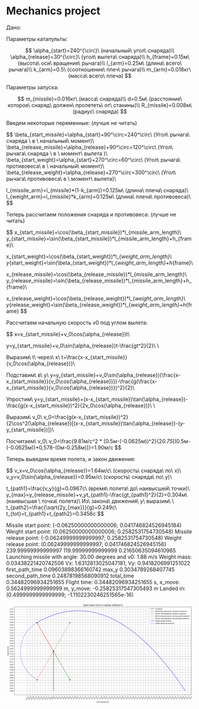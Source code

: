 # Mechanics project

Дано:

Параметры катапульты:

$$
\alpha_{start}=240^{\circ}\ (начальный\ угол\ снаряда)\\
\alpha_{release}=30^{\circ}\ (угол\ вылета\ снаряда)\\
h_{frame}=0.15м\ (высота\ оси\ вращения\ рычага)\\
l_{arm}=0.25м\ (длина\ всего\ рычага)\\
k_{arm}=0.5\ (соотношение\ плеч\ рычага)\\
m_{arm}=0.018кг\ (масса\ всего\ плеча)
$$

Параметры запуска:

$$
m_{missile}=0.016кг\ (масса\ снаряда)\\
d=0.5м\ (расстояние\ которое\ снаряд\ должен\ пролететь\ от\ станины)\\
R_{missile}=0.008м\ (радиус\ снаряда)
$$

Введем некоторые переменные: (лучше не читать)

$$
\beta_{start\_missile}=\alpha_{start}+90^\circ=240^\circ\ (Угол\ рычага\ снаряда \ в \ начальный\ момент)\\
\beta_{release\_missile}=\alpha_{release}+90^\circ=120^\circ\ (Угол\ рычага\ снаряда \ в \ момент\ вылета )\\
\beta_{start\_weight}=\alpha_{start}+270^\circ=60^\circ\ (Угол\ рычага\ противовеса\ в \ начальный\ момент)\\
\beta_{release\_weight}=\alpha_{release}+270^\circ=300^\circ\ (Угол\ рычага\ противовеса\ в \ момент\ вылета)\\

l_{missile\_arm}=l_{missile}*(1-k_{arm})=0.125м\ (длина\ плеча\ снаряда)\\
l_{weight\_arm}=l_{missile}*k_{arm}=0.125м\ (длина\ плеча\ противовеса)\\
$$

Теперь рассчитаем положения снаряда и противовеса: (лучше не читать)

$$
x_{start\_missile}=\cos(\beta_{start\_missile})*l_{missile\_arm\_length}\\
y_{start\_missile}=\sin(\beta_{start\_missile})*l_{missile\_arm\_length}+h_{frame}\\

x_{start\_weight}=\cos(\beta_{start\_weight})*l_{_weight\_arm\_length}\\
y_{start\_weight}=\sin(\beta_{start\_weight})*l_{_weight\_arm\_length}+h_{frame}\\

x_{release\_missile}=\cos(\beta_{release\_missile})*l_{missile\_arm\_length}\\
y_{release\_missile}=\sin(\beta_{release\_missile})*l_{missile\_arm\_length}+h_{frame}\\

x_{release\_weight}=\cos(\beta_{release\_weight})*l_{_weight\_arm\_length}\\
y_{release\_weight}=\sin(\beta_{release\_weight})*l_{_weight\_arm\_length}+h_{frame}
$$

Рассчитаем начальную скорость v0 под углом вылета:

$$
x=x_{start\_missile}+v_0\cos(\alpha_{release})t\\

y=y_{start\_missile}+v_0\sin(\alpha_{release})t-\frac{gt^2}{2}\\
\\

Выразим\ t\ через\ x\\
t=\frac{x-x_{start\_missile}}{v_0\cos(\alpha_{release})}\\

Подставим\ в\ y\\
y=y_{start\_missile}+v_0\sin(\alpha_{release})(\frac{x-x_{start\_missile}}{v_0\cos(\alpha_{release})})-\frac{g(\frac{x-x_{start\_missile}}{v_0\cos(\alpha_{release})})^2}{2}\\

Упростим\\
y=y_{start\_missile}+(x-x_{start\_missile})\tan(\alpha_{release})-\frac{g(x-x_{start\_missile})^2}{2v_0\cos(\alpha_{release})}\\
\\

Выразим\ v_0\\
v_0=\frac{g(x-x_{start\_missile})^2}{2\cos^2(\alpha_{release})[(x-x_{start\_missile})\tan(\alpha_{release})-(y-y_{start\_missile})]}\\

Посчитаем\ v_0\\
v_0=\frac{9.81м/с^2 * (0.5м-(-0.0625м))^2}{2*0.75*[(0.5м-(-0.0625м))*0,578-(0м-0.258м)]}=1.90м/с
$$

Теперь выведем время полета, и закон движения:

$$
v_x=v_0\cos(\alpha_{release})=1.64м/с\ (скорость\ снаряда\ по\ x)\\
v_y=v_0\sin(\alpha_{release})=0.95м/с\ (скорость\ снаряда\ по\ y)\\

t_{path1}=\frac{v_y}{g}=0.0967с\ (время\ полета\ до\ наивысшей\ точки)\\
y_{max}=y_{release\_missile}+v_yt_{path1}-\frac{gt_{path1}^2}{2}=0.304м\ (наивысшая \ точка\ полета)\\
Из\ закона\ движения\ y\ выразим\ \\
t_{path2}=\frac{\sqrt{2y_{max}}}{g}=0.249с\\
t_{tot}=t_{path1}+t_{path2}=0.3456с
$$

Missile start point: (-0.06250000000000006; 0.041746824526945184)
Weight start point: (0.06250000000000006; 0.2582531754730548)
Missile release point: (-0.06249999999999997; 0.2582531754730548)
Weight release point: (0.06249999999999997; 0.041746824526945156)
239.99999999999997 119.99999999999999
0.21650635094610965
Launching missile with angle: 30.00 degrees and v0: 1.88 m/s
Weight mass: 0.03438221420742506
Vx: 1.6312813025047181, Vy: 0.9418206991251022
first_path_time 0.09603898366160742
max_y 0.3034789268407745
second_path_time 0.24878198568090912
total_time 0.34482096934251655
Flight time: 0.34482096934251655 s, x_move: 0.5624999999999999 m, y_move: -0.25825317547305493 m
Landed in: (0.4999999999999999; -1.1102230246251565e-16)

![image.png](image.png)